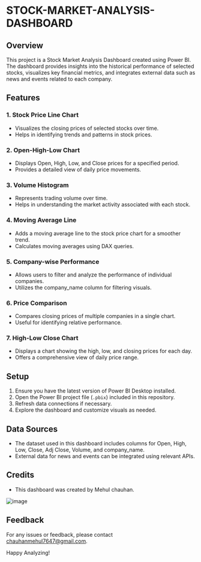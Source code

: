# STOCK-MARKET-ANALYSIS-DASHBOARD

## Overview
This project is a Stock Market Analysis Dashboard created using Power BI. The dashboard provides insights into the historical performance of selected stocks, visualizes key financial metrics, and integrates external data such as news and events related to each company.

## Features

### 1. Stock Price Line Chart
- Visualizes the closing prices of selected stocks over time.
- Helps in identifying trends and patterns in stock prices.

### 2. Open-High-Low Chart
- Displays Open, High, Low, and Close prices for a specified period.
- Provides a detailed view of daily price movements.

### 3. Volume Histogram
- Represents trading volume over time.
- Helps in understanding the market activity associated with each stock.

### 4. Moving Average Line
- Adds a moving average line to the stock price chart for a smoother trend.
- Calculates moving averages using DAX queries.

### 5. Company-wise Performance
- Allows users to filter and analyze the performance of individual companies.
- Utilizes the company_name column for filtering visuals.

### 6. Price Comparison
- Compares closing prices of multiple companies in a single chart.
- Useful for identifying relative performance.

### 7. High-Low Close Chart
- Displays a chart showing the high, low, and closing prices for each day.
- Offers a comprehensive view of daily price range.

## Setup
1. Ensure you have the latest version of Power BI Desktop installed.
2. Open the Power BI project file (`.pbix`) included in this repository.
3. Refresh data connections if necessary.
4. Explore the dashboard and customize visuals as needed.

## Data Sources
- The dataset used in this dashboard includes columns for Open, High, Low, Close, Adj Close, Volume, and company_name.
- External data for news and events can be integrated using relevant APIs.

## Credits
- This dashboard was created by Mehul chauhan.

![image](https://github.com/mehul2612/STOCK-MARKET-PREDICTION-AND-ANALYSIS-DASHBOARD/assets/87797568/1ef72232-2869-41a7-8902-94d7d3d4c5b9)

## Feedback
For any issues or feedback, please contact chauhanmehul7647@gmail.com.

Happy Analyzing!

